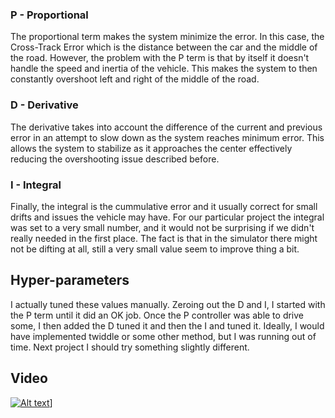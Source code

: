 ### P - Proportional

The proportional term makes the system minimize the error. In this case, the Cross-Track Error which is the distance between the car and the middle of the road. However, the problem with the P term is that by itself it doesn't handle the speed and inertia of the vehicle. This makes the system to then constantly overshoot left and right of the middle of the road.

### D - Derivative

The derivative takes into account the difference of the current and previous error in an attempt to slow down as the system reaches minimum error. This allows the system to stabilize as it approaches the center effectively reducing the overshooting issue described before.

### I - Integral

Finally, the integral is the cummulative error and it usually correct for small drifts and issues the vehicle may have. For our particular project the integral was set to a very small number, and it would not be surprising if we didn't really needed in the first place. The fact is that in the simulator there might not be difting at all, still a very small value seem to improve thing a bit.

## Hyper-parameters

I actually tuned these values manually. Zeroing out the D and I, I started with the P term until it did an OK job. Once the P controller was able to drive some, I then added the D tuned it and then the I and tuned it. Ideally, I would have implemented twiddle or some other method, but I was running out of time. Next project I should try something slightly different.

## Video

[![Alt text](Image.png)](https://www.youtube.com/watch?v=PFFDbY8v8nY)]
